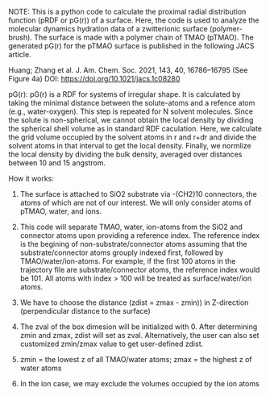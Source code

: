 NOTE: This is a python code to calculate the proximal radial distribution function (pRDF or pG(r)) of a surface. 
Here, the code is used to analyze the molecular dynamics hydration data of a zwitterionic surface (polymer-brush). The surface
is made with a polymer chain of TMAO (pTMAO). The generated pG(r) for the pTMAO surface is published in the following JACS article.

Huang; Zhang et al. J. Am. Chem. Soc. 2021, 143, 40, 16786–16795 (See Figure 4a)
DOI: https://doi.org/10.1021/jacs.1c08280


pG(r): pG(r) is a RDF for systems of irregular shape. It is calculated by taking the minimal distance between the solute-atoms 
and a refence atom (e.g., water-oxygen). This step is repeated for N solvent molecules. Since the solute is non-spherical, we
cannot obtain the local density by dividing the spherical shell volume as in standard RDF caculation. Here, we calculate the 
grid volume occupied by the solvent atoms in r and r+dr and divide the solvent atoms in that interval to get the local density. 
Finally, we normlize the local density by dividing the bulk density, averaged over distances between 10 and 15 angstrom.  

How it works:
1. The surface is attached to SiO2 substrate via -(CH2)10 connectors, 
   the atoms of which are not of our interest. We will only consider atoms of pTMAO, water, and ions.

2. This code will separate TMAO, water, ion-atoms from the SiO2 and connector atoms upon providing a reference index.
   The reference index is the begining of non-substrate/connector atoms assuming that the substrate/connector atoms 
   grouply indexed first, followed by TMAO/water/ion-atoms. For example, if the first 100 atoms in the trajectory file
   are substrate/connector atoms, the reference index would be 101. All atoms with index > 100 will be treated as
   surface/water/ion atoms.

3. We have to choose the distance (zdist = zmax - zmin)) in Z-direction (perpendicular distance to the surface)

4. The zval of the box dimesion will be initialized with 0. After determining zmin and zmax, zdist will set as zval.
   Alternatively, the user can also set customized zmin/zmax value to get user-defined zdist.

5. zmin = the lowest z of all TMAO/water atoms; zmax = the highest z of water atoms

6. In the ion case, we may exclude the volumes occupied by the ion atoms
